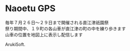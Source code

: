 # Naoetu GPS
毎年７月２６日～２９日まで開催される直江津祇園祭  
祭り期間中、１９町の各山車が直江津の町の中を練り歩きます  
山車の位置を地図上に表示し配信します  

ArukiSoft.

